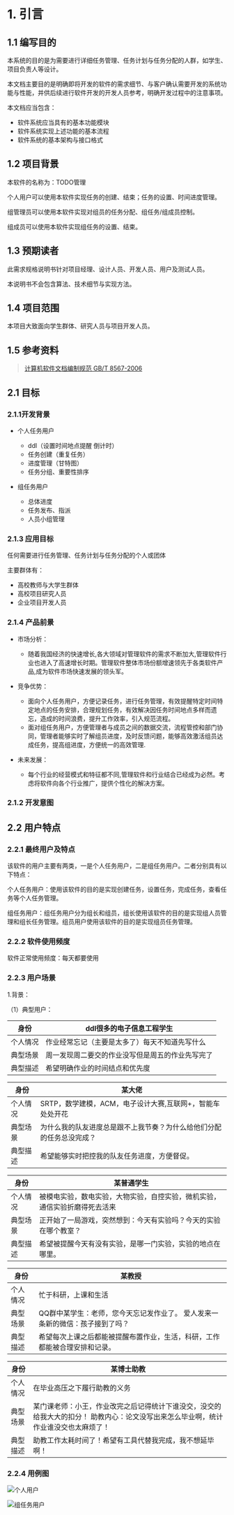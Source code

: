 # 1. 引言

## 1.1 编写目的

本系统的目的是为需要进行详细任务管理、任务计划与任务分配的人群，如学生、项目负责人等设计。

本文档主要目的是明确即将开发的软件的需求细节、与客户确认需要开发的系统功能与性能，并供后续进行软件开发的开发人员参考，明确开发过程中的注意事项。

本文档应当包含：

+ 软件系统应当具有的基本功能模块
+ 软件系统实现上述功能的基本流程
+ 软件系统的基本架构与接口格式

## 1.2 项目背景

本软件的名称为：TODO管理

个人用户可以使用本软件实现任务的创建、结束；任务的设置、时间进度管理。

组管理员可以使用本软件实现对组员的任务分配、组任务/组成员控制。

组成员可以使用本软件实现组任务的设置、结束。

## 1.3 预期读者

此需求规格说明书针对项目经理、设计人员、开发人员、用户及测试人员。

本说明书不会包含算法、技术细节与实现方法。

## 1.4 项目范围

本项目大致面向学生群体、研究人员与项目开发人员。

## 1.5 参考资料

> [计算机软件文档编制规范 GB/T 8567-2006](http://openstd.samr.gov.cn/bzgk/gb/newGbInfo?hcno=84C42B6277D2714B7176B10C6E6B1A44)



## 2.1 目标

### 2.1.1开发背景

+ 个人任务用户
  + ddl（设置时间地点提醒 倒计时）
  + 任务创建（重复任务）
  + 进度管理（甘特图）
  + 任务分组、重要性排序

+ 组任务用户
  + 总体进度
  + 任务发布、指派
  + 人员小组管理
  
### 2.1.3 应用目标

任何需要进行任务管理、任务计划与任务分配的个人或团体

主要群体有：

+ 高校教师与大学生群体
+ 高校项目研究人员
+ 企业项目开发人员

### 2.1.4 产品前景

+ 市场分析：

  + 随着我国经济的快速增长,各大领域对管理软件的需求不断加大,管理软件行业也进入了高速增长时期。管理软件整体市场份额增速领先于各类软件产品,成为软件市场快速发展的领头军。

+ 竞争优势：

  + 面向个人任务用户，方便记录任务，进行任务管理，有效提醒特定时间特定地点的任务安排，合理规划任务，有效解决因任务时间地点多样而遗忘，造成的时间浪费，提升工作效率，引入规范流程。
  + 面对组任务用户，方便管理者与成员之间的数据交流，流程管控和部门协同，管理者能够实时了解组员进度，及时反馈问题，能够高效激活组员达成任务，提高组进度，方便统一的高效管理.

+ 未来发展：
  + 每个行业的经营模式和特征都不同,管理软件和行业结合已经成为必然。考虑将软件向各个行业推广，提供个性化的解决方案。
  

### 2.1.2 开发意图



## 2.2 用户特点

### 2.2.1 最终用户及特点

该软件的用户主要有两类，一是个人任务用户，二是组任务用户。二者分别具有以下特点：

个人任务用户：使用该软件的目的是实现创建任务，设置任务，完成任务，查看任务等个人任务管理。

组任务用户：组任务用户分为组长和组员，组长使用该软件的目的是实现组人员管理和组长任务管理。组员用户使用该软件的目的是实现组员任务管理。

### 2.2.2 软件使用频度

软件正常使用频度：每天都要使用

### 2.2.3 用户场景

1.背景：

（1）典型用户：

| 身份     | ddl很多的电子信息工程学生                        |
| -------- | ------------------------------------------------ |
| 个人情况 | 作业经常忘记（主要是太多了）每天不知道先写什么   |
| 典型场景 | 周一发现周二要交的作业没写但是周五的作业先写完了 |
| 典型描述 | 希望明确作业的时间结点和优先度                   |



| 身份     | 某大佬                                                       |
| -------- | ------------------------------------------------------------ |
| 个人情况 | SRTP，数学建模，ACM，电子设计大赛,互联网+，智能车处处开花    |
| 典型场景 | 为什么我的队友进度总是跟不上我节奏？为什么给他们分配的任务总没完成？ |
| 典型描述 | 希望能够实时把控我的队友任务进度，方便督促。                 |



| 身份     | 某普通学生                                                   |
| -------- | ------------------------------------------------------------ |
| 个人情况 | 被模电实验，数电实验，大物实验，自控实验，微机实验，通信实验折磨得死去活来 |
| 典型场景 | 正开始了一局游戏，突然想到：今天有实验吗？今天的实验在哪个教室？ |
| 典型描述 | 希望被提醒今天有没有实验，是哪一门实验，实验的地点在哪里。   |



| 身份     | 某教授                                                       |
| -------- | ------------------------------------------------------------ |
| 个人情况 | 忙于科研，上课和生活                                         |
| 典型场景 | QQ群中某学生：老师，您今天忘记发作业了。  爱人发来一条新的微信：孩子接到了吗？ |
| 典型描述 | 希望每次上课之后都能被提醒布置作业，生活，科研，工作都能被合理安排和记录。 |



| 身份     | 某博士助教                                                   |
| -------- | ------------------------------------------------------------ |
| 个人情况 | 在毕业高压之下履行助教的义务                                 |
| 典型场景 | 某门课老师：小王，作业改完之后记得统计下谁没交，没交的给我大大的扣分！ 助教内心：论文没写出来怎么毕业啊，统计作业谁没交也太麻烦了！ |
| 典型描述 | 助教工作太耗时间了！希望有工具代替我完成，我不想延毕啊！     |



### 2.2.4 用例图

![个人用户](source/个人用户.bmp)

![组任务用户](source/组任务用户.bmp)













